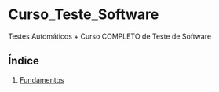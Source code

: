 # Curso_Teste_Software

Testes Automáticos + Curso COMPLETO de Teste de Software

## Índice

<ol>
    <li><a href="./Fundamentos.md">Fundamentos</a></li>
</ol>
